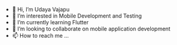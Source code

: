 - 👋 Hi, I’m Udaya Vajapu
- 👀 I’m interested in Mobile Development and Testing
- 🌱 I’m currently learning Flutter
- 💞️ I’m looking to collaborate on mobile application development
- 📫 How to reach me ...

<!---
vajapu/vajapu is a ✨ special ✨ repository because its `README.md` (this file) appears on your GitHub profile.
You can click the Preview link to take a look at your changes.
--->
